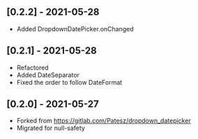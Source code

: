 ## [0.2.2] - 2021-05-28

* Added DropdownDatePicker.onChanged

## [0.2.1] - 2021-05-28

* Refactored
* Added DateSeparator
* Fixed the order to follow DateFormat

## [0.2.0] - 2021-05-27

* Forked from https://gitlab.com/Patesz/dropdown_datepicker
* Migrated for null-safety
